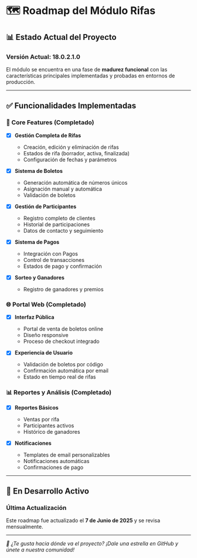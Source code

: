 # 🗺️ Roadmap del Módulo Rifas

## 📊 Estado Actual del Proyecto

### Versión Actual: 18.0.2.1.0

El módulo se encuentra en una fase de **madurez funcional** con las características principales implementadas y probadas en entornos de producción.

---

## ✅ Funcionalidades Implementadas

### 🎯 Core Features (Completado)
- [x] **Gestión Completa de Rifas**
  - Creación, edición y eliminación de rifas
  - Estados de rifa (borrador, activa, finalizada)
  - Configuración de fechas y parámetros
  
- [x] **Sistema de Boletos**
  - Generación automática de números únicos
  - Asignación manual y automática
  - Validación de boletos
  
- [x] **Gestión de Participantes**
  - Registro completo de clientes
  - Historial de participaciones
  - Datos de contacto y seguimiento
  
- [x] **Sistema de Pagos**
  - Integración con Pagos
  - Control de transacciones
  - Estados de pago y confirmación
  
- [x] **Sorteo y Ganadores**
  - Registro de ganadores y premios


### 🌐 Portal Web (Completado)
- [x] **Interfaz Pública**
  - Portal de venta de boletos online
  - Diseño responsive
  - Proceso de checkout integrado
  
- [x] **Experiencia de Usuario**
  - Validación de boletos por código
  - Confirmación automática por email
  - Estado en tiempo real de rifas

### 📊 Reportes y Análisis (Completado)
- [x] **Reportes Básicos**
  - Ventas por rifa
  - Participantes activos
  - Histórico de ganadores
  
- [x] **Notificaciones**
  - Templates de email personalizables
  - Notificaciones automáticas
  - Confirmaciones de pago

---

## 🚧 En Desarrollo Activo

### Última Actualización
Este roadmap fue actualizado el **7 de Junio de 2025** y se revisa mensualmente.

---

*🌟 ¿Te gusta hacia dónde va el proyecto? ¡Dale una estrella en GitHub y únete a nuestra comunidad!*